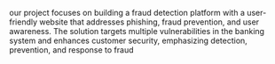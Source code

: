 our project focuses on building a fraud detection platform with a user-friendly website that addresses phishing, fraud prevention, and user awareness. The solution targets multiple vulnerabilities in the banking system and enhances customer security, emphasizing detection, prevention, and response to fraud

